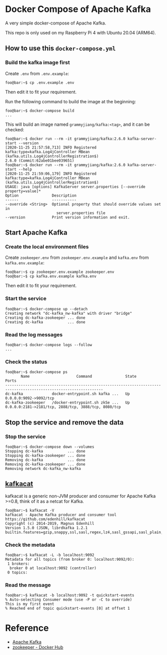# Docker Compose of Apache Kafka

A very simple docker-compose of Apache Kafka.

This repo is only used on my Raspberry Pi 4 with Ubuntu 20.04 (ARM64).

## How to use this `docker-compose.yml`

### Build the kafka image first

Create `.env` from `.env.example`:

```console
foo@bar:~$ cp .env.example .env
```

Then edit it to fit your requirement.

Run the following command to build the image at the beginning:

```console
foo@bar:~$ docker-compose build
...
```

This will build an image named `grammyjiang/kafka:<tag>`, and it can be checked:

```console
foo@bar:~$ docker run --rm -it grammyjiang/kafka:2.6.0 kafka-server-start --version
[2020-11-25 21:57:58,713] INFO Registered kafka:type=kafka.Log4jController MBean (kafka.utils.Log4jControllerRegistration$)
2.6.0 (Commit:62abe01bee039651)
foo@bar:~$ docker run --rm -it grammyjiang/kafka:2.6.0 kafka-server-start --help
[2020-11-25 21:59:06,179] INFO Registered kafka:type=kafka.Log4jController MBean (kafka.utils.Log4jControllerRegistration$)
USAGE: java [options] KafkaServer server.properties [--override property=value]*
Option               Description
------               -----------
--override <String>  Optional property that should override values set in
                       server.properties file
--version            Print version information and exit.
```

## Start Apache Kafka

### Create the local environment files

Create `zookeeper.env` from `zookeeper.env.example` and `kafka.env` from
`kafka.env.example`:

```console
foo@bar:~$ cp zookeeper.env.example zookeeper.env
foo@bar:~$ cp kafka.env.example kafka.env
```

Then edit it to fit your requirement.

### Start the service

```console
foo@bar:~$ docker-compose up --detach
Creating network "dc-kafka_nw-kafka" with driver "bridge"
Creating dc-kafka-zookeeper ... done
Creating dc-kafka           ... done
```

### Read the log messages

```console
foo@bar:~$ docker-compose logs --follow
...
```

### Check the status

```console
foo@bar:~$ docker-compose ps
       Name                     Command               State                          Ports
------------------------------------------------------------------------------------------------------------------
dc-kafka             docker-entrypoint.sh kafka ...   Up      0.0.0.0:9092->9092/tcp
dc-kafka-zookeeper   /docker-entrypoint.sh zkSe ...   Up      0.0.0.0:2181->2181/tcp, 2888/tcp, 3888/tcp, 8080/tcp
```

## Stop the service and remove the data

### Stop the service

```console
foo@bar:~$ docker-compose down --volumes
Stopping dc-kafka           ... done
Stopping dc-kafka-zookeeper ... done
Removing dc-kafka           ... done
Removing dc-kafka-zookeeper ... done
Removing network dc-kafka_nw-kafka
```

## [kafkacat](https://github.com/edenhill/kafkacat)

kafkacat is a generic non-JVM producer and consumer for Apache Kafka >=0.8,
think of it as a netcat for Kafka.

```console
foo@bar:~$ kafkacat -V
kafkacat - Apache Kafka producer and consumer tool
https://github.com/edenhill/kafkacat
Copyright (c) 2014-2019, Magnus Edenhill
Version 1.5.0 (JSON, librdkafka 1.2.1 builtin.features=gzip,snappy,ssl,sasl,regex,lz4,sasl_gssapi,sasl_plain,sasl_scram,plugins,sasl_oauthbearer)
```

### Check the metadata

```console
foo@bar:~$ kafkacat -L -b localhost:9092
Metadata for all topics (from broker 0: localhost:9092/0):
 1 brokers:
  broker 0 at localhost:9092 (controller)
 0 topics:
```

### Read the message

```console
foo@bar:~$ kafkacat -b localhost:9092 -t quickstart-events
% Auto-selecting Consumer mode (use -P or -C to override)
This is my first event
% Reached end of topic quickstart-events [0] at offset 1
```

# Reference

* [Apache Kafka](https://kafka.apache.org/)
* [zookeeper - Docker Hub](https://hub.docker.com/_/zookeeper)
